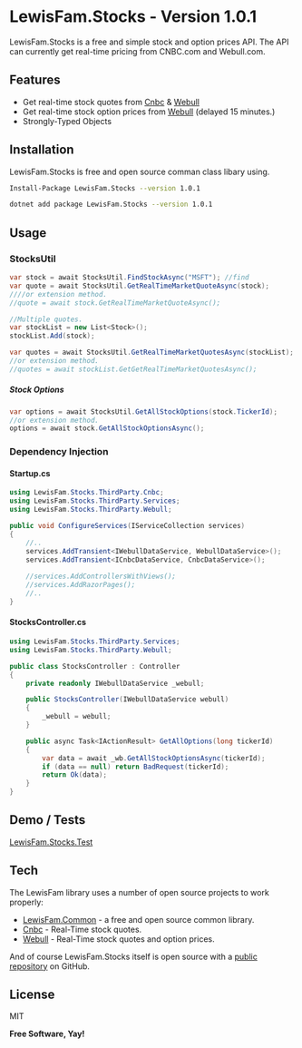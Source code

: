 ﻿# LewisFam.Stocks - Version 1.0.1

LewisFam.Stocks is a free and simple stock and option prices API. The API can currently get real-time pricing from CNBC.com and Webull.com.

## Features

- Get real-time stock quotes from [Cnbc] & [Webull]
- Get real-time stock option prices from [Webull] (delayed 15 minutes.)
- Strongly-Typed Objects

## Installation

LewisFam.Stocks is free and open source comman class libary using. 

```sh
Install-Package LewisFam.Stocks --version 1.0.1
```

```sh
dotnet add package LewisFam.Stocks --version 1.0.1
```

## Usage

### StocksUtil
```csharp
var stock = await StocksUtil.FindStockAsync("MSFT"); //find
var quote = await StocksUtil.GetRealTimeMarketQuoteAsync(stock);
////or extension method.
//quote = await stock.GetRealTimeMarketQuoteAsync();

//Multiple quotes.
var stockList = new List<Stock>();
stockList.Add(stock);

var quotes = await StocksUtil.GetRealTimeMarketQuotesAsync(stockList);
//or extension method.
//quotes = await stockList.GetGetRealTimeMarketQuotesAsync();
```
##### Stock Options
```csharp
var options = await StocksUtil.GetAllStockOptions(stock.TickerId);
//or extension method.
options = await stock.GetAllStockOptionsAsync();
```

### Dependency Injection

#### Startup.cs
```csharp
using LewisFam.Stocks.ThirdParty.Cnbc;
using LewisFam.Stocks.ThirdParty.Services;
using LewisFam.Stocks.ThirdParty.Webull;

public void ConfigureServices(IServiceCollection services)
{       
    //..
    services.AddTransient<IWebullDataService, WebullDataService>();    
    services.AddTransient<ICnbcDataService, CnbcDataService>();    
    
    //services.AddControllersWithViews();                
    //services.AddRazorPages();
    //..
}
```

#### StocksController.cs
```csharp
using LewisFam.Stocks.ThirdParty.Services;
using LewisFam.Stocks.ThirdParty.Webull;

public class StocksController : Controller
{
    private readonly IWebullDataService _webull;

    public StocksController(IWebullDataService webull)
    {
        _webull = webull;
    }

    public async Task<IActionResult> GetAllOptions(long tickerId)
    {
        var data = await _wb.GetAllStockOptionsAsync(tickerId);
        if (data == null) return BadRequest(tickerId);
        return Ok(data);
    }
}
```

## Demo / Tests
[LewisFam.Stocks.Test]

## Tech

The LewisFam library uses a number of open source projects to work properly:

- [LewisFam.Common] - a free and open source common library.
- [Cnbc] - Real-Time stock quotes.
- [Webull] - Real-Time stock quotes and option prices.

And of course LewisFam.Stocks itself is open source with a [public repository] on GitHub.

## License
MIT

**Free Software, Yay!**

[//]: #    
   [CNbc]: <https://cnbc.com>
   [Webull]: <https://webull.com>
   [LewisFam.Common]: <https://github.com/Lewis-Fam/LewisFam.Common>
   [LewisFam.Stocks.Test]: <https://github.com/Lewis-Fam/Stocks/tree/main/src/LewisFam.Stocks.Tests>
   [public repository]: <https://github.com/Lewis-Fam>
